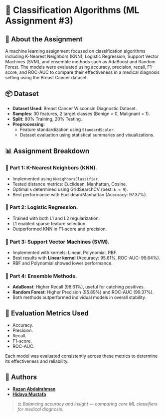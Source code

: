 # 🧠 Classification Algorithms (ML Assignment #3)

## 📄 About the Assignment

A machine learning assignment focused on classification algorithms including K-Nearest Neighbors (KNN), Logistic Regression, Support Vector Machines (SVM), and ensemble methods such as AdaBoost and Random Forest. The models were evaluated using accuracy, precision, recall, F1-score, and ROC-AUC to compare their effectiveness in a medical diagnosis setting using the Breast Cancer dataset.


## 📦 Dataset

- **Dataset Used**: Breast Cancer Wisconsin Diagnostic Dataset.
- **Samples**: 30 features, 2 target classes (Benign = 0, Malignant = 1).
- **Split**: 80% Training, 20% Testing.
- **Preprocessing**:
  - Feature standardization using `StandardScaler`.
  - Dataset evaluation using statistical summaries and visualizations.



## 📊 Assignment Breakdown

### 🔹 Part 1: K-Nearest Neighbors (KNN).
- Implemented using `KNeighborsClassifier`.
- Tested distance metrics: Euclidean, Manhattan, Cosine.
- Optimal `k` determined using GridSearchCV (best: `k = 9`).
- Best performance with Euclidean/Manhattan (Accuracy: 97.37%).

### 🔹 Part 2: Logistic Regression.
- Trained with both L1 and L2 regularization.
- L1 enabled sparse feature selection.
- Outperformed KNN in F1-score and precision.

### 🔹 Part 3: Support Vector Machines (SVM).
- Implemented with kernels: Linear, Polynomial, RBF.
- Best results with **Linear kernel** (Accuracy: 95.61%, ROC-AUC: 99.64%).
- RBF and Polynomial showed lower performance.

### 🔹 Part 4: Ensemble Methods.
- **AdaBoost**: Higher Recall (98.61%), useful for catching positives.
- **Random Forest**: Higher Precision (95.89%) and ROC-AUC (99.37%).
- Both methods outperformed individual models in overall stability.


## 🧪 Evaluation Metrics Used
- Accuracy. 
- Precision.  
- Recall.  
- F1-score.  
- ROC-AUC.  

Each model was evaluated consistently across these metrics to determine its effectiveness and reliability.

## 👥 Authors
- [**Razan Abdalrahman**](https://github.com/razanodeh01)  
- [**Hidaya Mustafa**](https://github.com/HidayaMustafa)


> ⚖️ *Balancing accuracy and insight — comparing core ML classifiers for medical diagnosis.*
